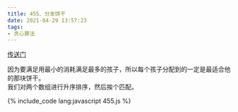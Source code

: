 ```yaml
---
title: 455、分发饼干
date: 2021-04-29 13:57:23
tags:
- 贪心算法
---
```

[传送门](https://leetcode-cn.com/problems/assign-cookies/)

因为要满足用最小的消耗满足最多的孩子，所以每个孩子分配到的一定是最适合他的那块饼干。  
我们对两个数组进行升序排序，然后挨个匹配。

{% include_code lang:javascript 455.js %}
